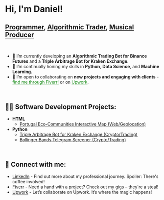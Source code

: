 <h1>Hi, I'm Daniel! </h1><h2><a href="#">Programmer</a>, <a href="#">Algorithmic Trader</a>, <a href="#">Musical Producer</a></h2></br>

- 🔭 I’m currently developing an **Algorithmic Trading Bot for Binance Futures** and a **Triple Arbitrage Bot for Kraken Exchange**.
- 🌱 I’m continually honing my skills in **Python**, **Data Science**, and **Machine Learning**.
- 👯 I’m open to collaborating on **new projects and engaging with clients** - <a href="https://www.fiverr.com/indias" style="color:#008000">find me through Fiverr!</a> or on <a href="https://www.upwork.com/freelancers/danielf26" style="color:#008000">Upwork</a>.

</br><h2>👨‍💻 Software Development Projects:</h2>
- **HTML**
  - [Portugal Eco-Communities Interactive Map (Web/Geolocation)](https://github.com/IndiasFernandes/Interactive-Mapping)
- **Python**
  - [Triple Arbitrage Bot for Kraken Exchange (Crypto/Trading)](https://github.com/IndiasFernandes/triple_arbitrage_kraken)
  - [Bollinger Bands Telegram Screener (Crypto/Trading)](https://github.com/IndiasFernandes/bollinger_bands_binance_screener)

</br><h2> 🤳 Connect with me:</h2>

- [LinkedIn](https://www.linkedin.com/in/indiasfernandes/) - Find out more about my professional journey. Spoiler: There's coffee involved!
- [Fiverr](https://www.fiverr.com/indias) - Need a hand with a project? Check out my gigs – they're a steal!
- [Upwork](https://www.upwork.com/freelancers/danielf26) - Let’s collaborate on Upwork. It’s where the magic happens!

